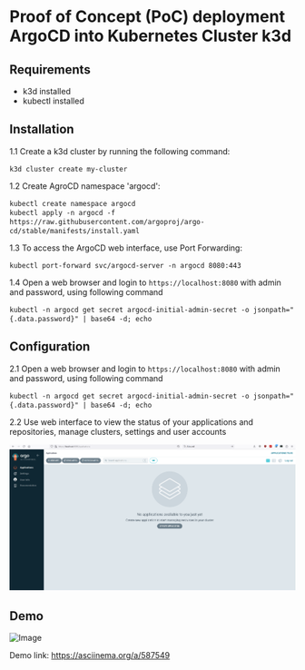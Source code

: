 
# Proof of Concept (PoC) deployment ArgoCD into Kubernetes Cluster k3d

## Requirements
- k3d installed
- kubectl installed

## Installation

1.1 Create a k3d cluster by running the following command:
   
   ```
   k3d cluster create my-cluster
   ```

1.2 Сreate AgroCD namespace 'argocd':

   ```
   kubectl create namespace argocd
   kubectl apply -n argocd -f https://raw.githubusercontent.com/argoproj/argo-cd/stable/manifests/install.yaml
   ```

1.3 To access the ArgoCD web interface, use Port Forwarding:

   ```
   kubectl port-forward svc/argocd-server -n argocd 8080:443
   ```

1.4 Open a web browser and login to `https://localhost:8080` with admin and password, using following command

   ```
   kubectl -n argocd get secret argocd-initial-admin-secret -o jsonpath="{.data.password}" | base64 -d; echo
   ```

## Configuration

2.1 Open a web browser and login to `https://localhost:8080` with admin and password, using following command

   ```
   kubectl -n argocd get secret argocd-initial-admin-secret -o jsonpath="{.data.password}" | base64 -d; echo
   ```

2.2 Use web interface to view the status of your applications and repositories, manage clusters, settings and user accounts 

![Image](argo01.png)

## Demo

![Image](./demo1.gif)

Demo link: https://asciinema.org/a/587549